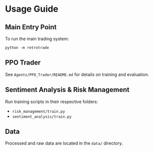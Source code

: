 # Usage Guide

## Main Entry Point
To run the main trading system:
```pwsh
python -m retrotrade
```

## PPO Trader
See `Agents/PPO_Trader/README.md` for details on training and evaluation.

## Sentiment Analysis & Risk Management
Run training scripts in their respective folders:
- `risk_management/train.py`
- `sentiment_analysis/train.py`

## Data
Processed and raw data are located in the `data/` directory.
